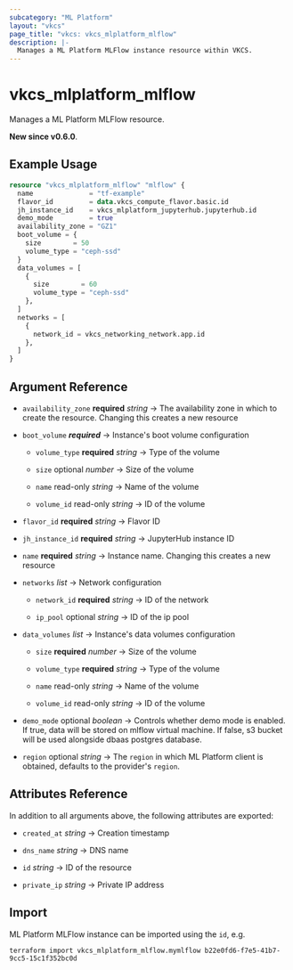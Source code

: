 ```yaml
---
subcategory: "ML Platform"
layout: "vkcs"
page_title: "vkcs: vkcs_mlplatform_mlflow"
description: |-
  Manages a ML Platform MLFlow instance resource within VKCS.
---
```


# vkcs_mlplatform_mlflow

Manages a ML Platform MLFlow resource.

**New since v0.6.0**.

## Example Usage
```terraform
resource "vkcs_mlplatform_mlflow" "mlflow" {
  name              = "tf-example"
  flavor_id         = data.vkcs_compute_flavor.basic.id
  jh_instance_id    = vkcs_mlplatform_jupyterhub.jupyterhub.id
  demo_mode         = true
  availability_zone = "GZ1"
  boot_volume = {
    size        = 50
    volume_type = "ceph-ssd"
  }
  data_volumes = [
    {
      size        = 60
      volume_type = "ceph-ssd"
    },
  ]
  networks = [
    {
      network_id = vkcs_networking_network.app.id
    },
  ]
}
```

## Argument Reference
- `availability_zone` **required** *string* &rarr;  The availability zone in which to create the resource. Changing this creates a new resource

- `boot_volume` ***required*** &rarr;  Instance's boot volume configuration
    - `volume_type` **required** *string* &rarr;  Type of the volume

    - `size` optional *number* &rarr;  Size of the volume

    - `name` read-only *string* &rarr;  Name of the volume

    - `volume_id` read-only *string* &rarr;  ID of the volume


- `flavor_id` **required** *string* &rarr;  Flavor ID

- `jh_instance_id` **required** *string* &rarr;  JupyterHub instance ID

- `name` **required** *string* &rarr;  Instance name. Changing this creates a new resource

- `networks`  *list* &rarr;  Network configuration
    - `network_id` **required** *string* &rarr;  ID of the network

    - `ip_pool` optional *string* &rarr;  ID of the ip pool


- `data_volumes`  *list* &rarr;  Instance's data volumes configuration
    - `size` **required** *number* &rarr;  Size of the volume

    - `volume_type` **required** *string* &rarr;  Type of the volume

    - `name` read-only *string* &rarr;  Name of the volume

    - `volume_id` read-only *string* &rarr;  ID of the volume


- `demo_mode` optional *boolean* &rarr;  Controls whether demo mode is enabled. If true, data will be stored on mlflow virtual machine. If false, s3 bucket will be used alongside dbaas postgres database.

- `region` optional *string* &rarr;  The `region` in which ML Platform client is obtained, defaults to the provider's `region`.


## Attributes Reference
In addition to all arguments above, the following attributes are exported:
- `created_at` *string* &rarr;  Creation timestamp

- `dns_name` *string* &rarr;  DNS name

- `id` *string* &rarr;  ID of the resource

- `private_ip` *string* &rarr;  Private IP address



## Import

ML Platform MLFlow instance can be imported using the `id`, e.g.
```shell
terraform import vkcs_mlplatform_mlflow.mymlflow b22e0fd6-f7e5-41b7-9cc5-15c1f352bc0d
```
